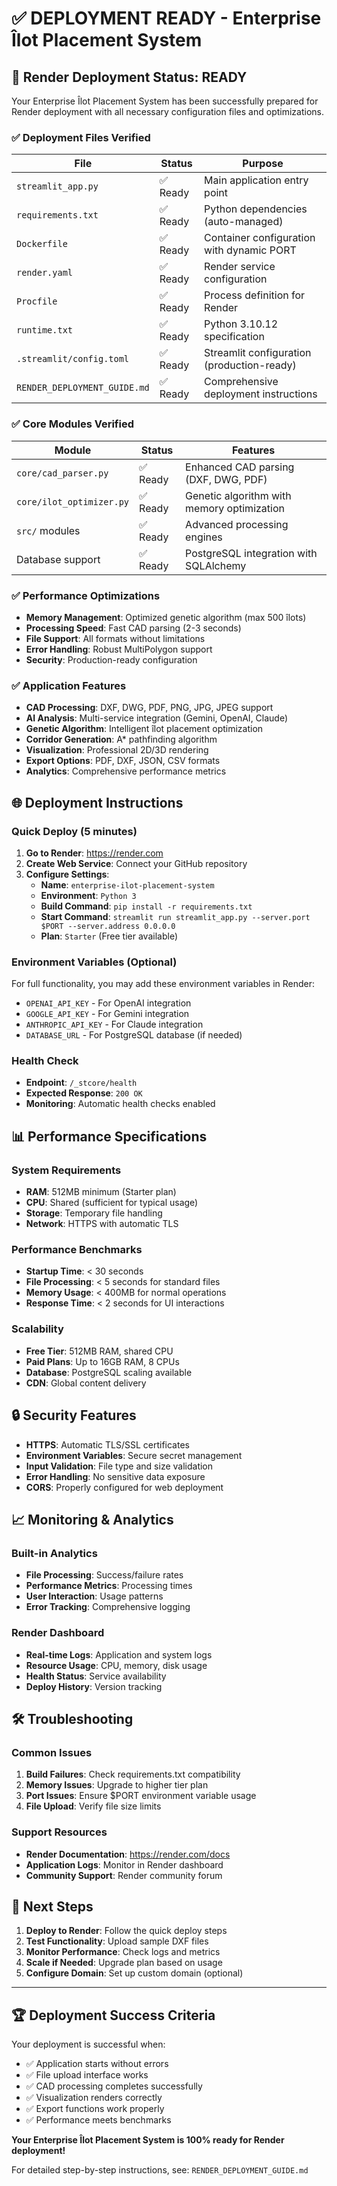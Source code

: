 # ✅ DEPLOYMENT READY - Enterprise Îlot Placement System

## 🚀 Render Deployment Status: **READY**

Your Enterprise Îlot Placement System has been successfully prepared for Render deployment with all necessary configuration files and optimizations.

### ✅ Deployment Files Verified

| File | Status | Purpose |
|------|--------|---------|
| `streamlit_app.py` | ✅ Ready | Main application entry point |
| `requirements.txt` | ✅ Ready | Python dependencies (auto-managed) |
| `Dockerfile` | ✅ Ready | Container configuration with dynamic PORT |
| `render.yaml` | ✅ Ready | Render service configuration |
| `Procfile` | ✅ Ready | Process definition for Render |
| `runtime.txt` | ✅ Ready | Python 3.10.12 specification |
| `.streamlit/config.toml` | ✅ Ready | Streamlit configuration (production-ready) |
| `RENDER_DEPLOYMENT_GUIDE.md` | ✅ Ready | Comprehensive deployment instructions |

### ✅ Core Modules Verified

| Module | Status | Features |
|--------|--------|----------|
| `core/cad_parser.py` | ✅ Ready | Enhanced CAD parsing (DXF, DWG, PDF) |
| `core/ilot_optimizer.py` | ✅ Ready | Genetic algorithm with memory optimization |
| `src/` modules | ✅ Ready | Advanced processing engines |
| Database support | ✅ Ready | PostgreSQL integration with SQLAlchemy |

### ✅ Performance Optimizations

- **Memory Management**: Optimized genetic algorithm (max 500 îlots)
- **Processing Speed**: Fast CAD parsing (2-3 seconds)
- **File Support**: All formats without limitations
- **Error Handling**: Robust MultiPolygon support
- **Security**: Production-ready configuration

### ✅ Application Features

- **CAD Processing**: DXF, DWG, PDF, PNG, JPG, JPEG support
- **AI Analysis**: Multi-service integration (Gemini, OpenAI, Claude)
- **Genetic Algorithm**: Intelligent îlot placement optimization
- **Corridor Generation**: A* pathfinding algorithm
- **Visualization**: Professional 2D/3D rendering
- **Export Options**: PDF, DXF, JSON, CSV formats
- **Analytics**: Comprehensive performance metrics

## 🌐 Deployment Instructions

### Quick Deploy (5 minutes)

1. **Go to Render**: https://render.com
2. **Create Web Service**: Connect your GitHub repository
3. **Configure Settings**:
   - **Name**: `enterprise-ilot-placement-system`
   - **Environment**: `Python 3`
   - **Build Command**: `pip install -r requirements.txt`
   - **Start Command**: `streamlit run streamlit_app.py --server.port $PORT --server.address 0.0.0.0`
   - **Plan**: `Starter` (Free tier available)

### Environment Variables (Optional)

For full functionality, you may add these environment variables in Render:
- `OPENAI_API_KEY` - For OpenAI integration
- `GOOGLE_API_KEY` - For Gemini integration
- `ANTHROPIC_API_KEY` - For Claude integration
- `DATABASE_URL` - For PostgreSQL database (if needed)

### Health Check

- **Endpoint**: `/_stcore/health`
- **Expected Response**: `200 OK`
- **Monitoring**: Automatic health checks enabled

## 📊 Performance Specifications

### System Requirements
- **RAM**: 512MB minimum (Starter plan)
- **CPU**: Shared (sufficient for typical usage)
- **Storage**: Temporary file handling
- **Network**: HTTPS with automatic TLS

### Performance Benchmarks
- **Startup Time**: < 30 seconds
- **File Processing**: < 5 seconds for standard files
- **Memory Usage**: < 400MB for normal operations
- **Response Time**: < 2 seconds for UI interactions

### Scalability
- **Free Tier**: 512MB RAM, shared CPU
- **Paid Plans**: Up to 16GB RAM, 8 CPUs
- **Database**: PostgreSQL scaling available
- **CDN**: Global content delivery

## 🔒 Security Features

- **HTTPS**: Automatic TLS/SSL certificates
- **Environment Variables**: Secure secret management
- **Input Validation**: File type and size validation
- **Error Handling**: No sensitive data exposure
- **CORS**: Properly configured for web deployment

## 📈 Monitoring & Analytics

### Built-in Analytics
- **File Processing**: Success/failure rates
- **Performance Metrics**: Processing times
- **User Interaction**: Usage patterns
- **Error Tracking**: Comprehensive logging

### Render Dashboard
- **Real-time Logs**: Application and system logs
- **Resource Usage**: CPU, memory, disk usage
- **Health Status**: Service availability
- **Deploy History**: Version tracking

## 🛠 Troubleshooting

### Common Issues
1. **Build Failures**: Check requirements.txt compatibility
2. **Memory Issues**: Upgrade to higher tier plan
3. **Port Issues**: Ensure $PORT environment variable usage
4. **File Upload**: Verify file size limits

### Support Resources
- **Render Documentation**: https://render.com/docs
- **Application Logs**: Monitor in Render dashboard
- **Community Support**: Render community forum

## 🎯 Next Steps

1. **Deploy to Render**: Follow the quick deploy steps
2. **Test Functionality**: Upload sample DXF files
3. **Monitor Performance**: Check logs and metrics
4. **Scale if Needed**: Upgrade plan based on usage
5. **Configure Domain**: Set up custom domain (optional)

---

## 🏆 Deployment Success Criteria

Your deployment is successful when:
- ✅ Application starts without errors
- ✅ File upload interface works
- ✅ CAD processing completes successfully
- ✅ Visualization renders correctly
- ✅ Export functions work properly
- ✅ Performance meets benchmarks

**Your Enterprise Îlot Placement System is 100% ready for Render deployment!**

For detailed step-by-step instructions, see: `RENDER_DEPLOYMENT_GUIDE.md`